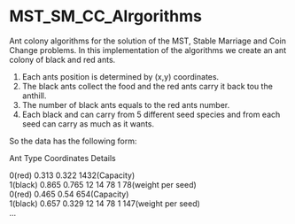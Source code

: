 # MST_SM_CC_Alrgorithms

   Ant colony algorithms for the solution of the MST, Stable Marriage and Coin Change problems.
In this implementation of the algorithms we create an ant colony of black and red ants.

1. Each ants position is determined by (x,y) coordinates.
2. The black ants collect the food and the red ants carry it back tou the anthill.
3. The number of black ants equals to the red ants number.
4. Each black and can carry from 5 different seed species and from each seed can carry as much as it wants.

So the data has the following form:

Ant Type    Coordinates    Details

0(red)      0.313 0.322   1432(Capacity) <br />
1(black)    0.865 0.765   12 14 78 1 78(weight per seed) <br />
0(red)      0.465 0.54   654(Capacity) <br />
1(black)    0.657 0.329   12 14 78 1 147(weight per seed) <br />
...


